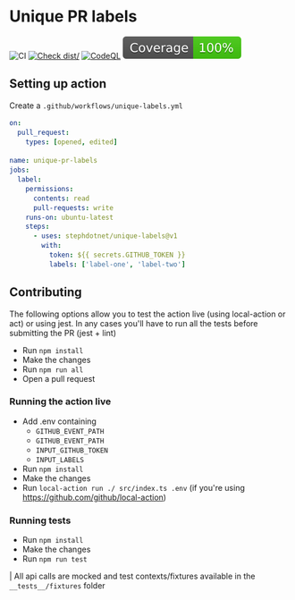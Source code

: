 # Unique PR labels

![CI](https://github.com/stephdotnet/unique-labels/actions/workflows/ci.yml/badge.svg)
[![Check dist/](https://github.com/stephdotnet/unique-labels/actions/workflows/check-dist.yml/badge.svg)](https://github.com/stephdotnet/unique-labels/actions/workflows/check-dist.yml)
[![CodeQL](https://github.com/stephdotnet/unique-labels/actions/workflows/codeql-analysis.yml/badge.svg)](https://github.com/stephdotnet/unique-labels/actions/workflows/codeql-analysis.yml)
[![Coverage](./badges/coverage.svg)](./badges/coverage.svg)

## Setting up action

Create a `.github/workflows/unique-labels.yml`

```yaml
on:
  pull_request:
    types: [opened, edited]

name: unique-pr-labels
jobs:
  label:
    permissions:
      contents: read
      pull-requests: write
    runs-on: ubuntu-latest
    steps:
      - uses: stephdotnet/unique-labels@v1
        with:
          token: ${{ secrets.GITHUB_TOKEN }}
          labels: ['label-one', 'label-two']
```

## Contributing

The following options allow you to test the action live (using local-action or
act) or using jest. In any cases you'll have to run all the tests before
submitting the PR (jest + lint)

- Run `npm install`
- Make the changes
- Run `npm run all`
- Open a pull request

### Running the action live

- Add .env containing
  - `GITHUB_EVENT_PATH`
  - `GITHUB_EVENT_PATH`
  - `INPUT_GITHUB_TOKEN`
  - `INPUT_LABELS`
- Run `npm install`
- Make the changes
- Run `local-action run ./ src/index.ts .env` (if you're using
  https://github.com/github/local-action)

### Running tests

- Run `npm install`
- Make the changes
- Run `npm run test`

| All api calls are mocked and test contexts/fixtures available in the
`__tests__/fixtures` folder
